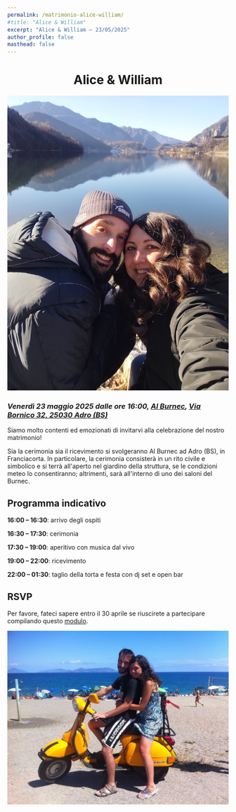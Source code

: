 ```yaml
---
permalink: /matrimonio-alice-william/
#title: "Alice & William"
excerpt: "Alice & William – 23/05/2025"
author_profile: false
masthead: false
---
```


<h1 style="text-align: center;">Alice & William</h1>

![Alice & William](../images/wa-ledro-20250101.jpg "Lago di Ledro - Gennaio 2025")

### _Venerdì 23 maggio 2025 dalle ore 16:00, [Al Burnec](https://al-burnec.com), [Via Bornico 32, 25030 Adro (BS)](https://maps.app.goo.gl/VRvmL2ThkSdTZgbv5)_


Siamo molto contenti ed emozionati di invitarvi alla celebrazione del nostro matrimonio!

Sia la cerimonia sia il ricevimento si svolgeranno Al Burnec ad Adro (BS), in Franciacorta. In particolare, la cerimonia consisterà in un rito civile e simbolico e si terrà all'aperto nel giardino della struttura, se le condizioni meteo lo consentiranno; altrimenti, sarà all'interno di uno dei saloni del Burnec.

## Programma indicativo

**16:00 – 16:30**: arrivo degli ospiti

**16:30 – 17:30**: cerimonia

**17:30 – 19:00**: aperitivo con musica dal vivo

**19:00 – 22:00**: ricevimento

**22:00 – 01:30**: taglio della torta e festa con dj set e open bar

## RSVP

Per favore, fateci sapere entro il 30 aprile se riuscirete a partecipare compilando questo [modulo]().


![Alice & William](../images/wa-vespa-20150818.jpg "San Giorgio di Gioiosa Marea - Agosto 2015")